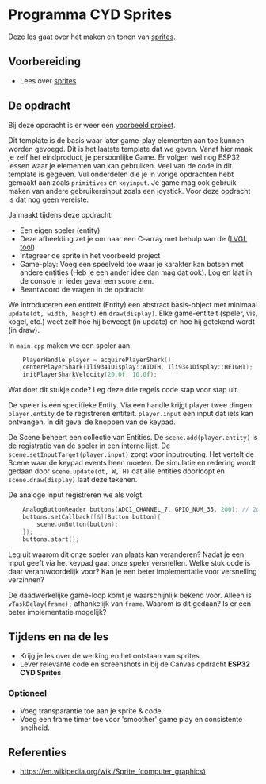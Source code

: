 # Programma CYD Sprites

Deze les gaat over het maken en tonen van [sprites](https://youtu.be/cT_FB_8f3ps?si=sZvbhYq1M5cYqEuM).

## Voorbereiding

- Lees over [sprites](https://en.wikipedia.org/wiki/Sprite_(computer_graphics))

## De opdracht

Bij deze opdracht is er weer een [voorbeeld project](../../software/CYD/Game_sprites/). 

Dit template is de basis waar later game-play elementen aan toe kunnen worden gevoegd. Dit is het laatste template dat we geven. Vanaf hier maak je zelf het eindproduct, je persoonlijke Game. Er volgen wel nog ESP32 lessen waar je elementen van kan gebruiken. Veel van de code in dit template is gegeven. Vul onderdelen die je in vorige opdrachten hebt gemaakt aan zoals `primitives` en `keyinput`. Je game mag ook gebruik maken van andere gebruikersinput zoals een joystick. Voor deze opdracht is dat nog geen vereiste.

Ja maakt tijdens deze opdracht: 
  - Een eigen speler (entity)
  - Deze afbeelding zet je om naar een C-array met behulp van de ([LVGL tool](https://lvgl.io/tools/imageconverter))
  - Integreer de sprite in het voorbeeld project
  - Game-play: Voeg een speelveld toe waar je karakter kan botsen met andere entities (Heb je een ander idee dan mag dat ook). Log en laat in de console in ieder geval een score zien.
  - Beantwoord de vragen in de opdracht

We introduceren een entiteit (Entity) een abstract basis-object met minimaal `update(dt, width, height)` en `draw(display)`. Elke game-entiteit (speler, vis, kogel, etc.) weet zelf hoe hij beweegt (in update) en hoe hij getekend wordt (in draw).

In `main.cpp` maken we een speler aan:
```cpp
    PlayerHandle player = acquirePlayerShark();
    centerPlayerShark(Ili9341Display::WIDTH, Ili9341Display::HEIGHT);
    initPlayerSharkVelocity(20.0f, 10.0f);
```
Wat doet dit stukje code? Leg deze drie regels code stap voor stap uit.

De speler is één specifieke Entity. Via een handle krijgt player twee dingen:
`player.entity` de te registreren entiteit.
`player.input` een input dat iets kan ontvangen. In dit geval de knoppen van de keypad.

De Scene beheert een collectie van Entities. De `scene.add(player.entity)` is de registratie van de speler in een interne lijst. De `scene.setInputTarget(player.input)` zorgt voor inputrouting. Het vertelt de Scene waar de keypad events heen moeten. De simulatie en redering wordt gedaan door `scene.update(dt, W, H)` dat alle entities doorloopt en `scene.draw(display)` laat deze tekenen.

De analoge input registreren we als volgt:
```cpp
    AnalogButtonReader buttons(ADC1_CHANNEL_7, GPIO_NUM_35, 200); // 200 ms poll
    buttons.setCallback([&](Button button){
        scene.onButton(button);
    });
    buttons.start();
```
Leg uit waarom dit onze speler van plaats kan veranderen? Nadat je een input geeft via het keypad gaat onze speler versnellen. Welke stuk code is daar verantwoordelijk voor? Kan je een beter implementatie voor versnelling verzinnen?

De daadwerkelijke game-loop komt je waarschijnlijk bekend voor. Alleen is `vTaskDelay(frame);` afhankelijk van `frame`. Waarom is dit gedaan? Is er een beter implementatie mogelijk?

## Tijdens en na de les

- Krijg je les over de werking en het ontstaan van sprites
- Lever relevante code en screenshots in bij de Canvas opdracht **ESP32 CYD Sprites**

### Optioneel

- Voeg transparantie toe aan je sprite & code.
- Voeg een frame timer toe voor 'smoother' game play en consistente snelheid.

## Referenties

- https://en.wikipedia.org/wiki/Sprite_(computer_graphics)
